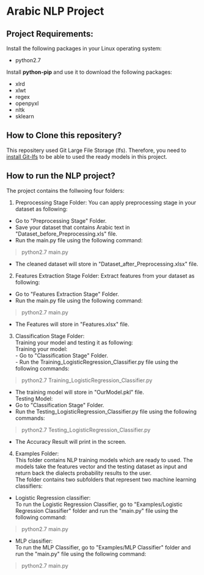 # Arabic NLP Project
     
## Project Requirements: 

Install the following packages in your Linux operating system:
- python2.7

Install **python-pip** and use it to download the following packages:
- xlrd
- xlwt
- regex
- openpyxl
- nltk
- sklearn

## How to Clone this repositery?

This repositery used Git Large File Storage (lfs). Therefore, you need to [install Git-lfs](https://github.com/git-lfs/git-lfs/wiki/Installation) to be able to used the ready models in this project.


## How to run the NLP project?
The project contains the follwoing four folders:

1. Preprocessing Stage Folder:
You can apply preprocessing stage in your dataset as following:
- Go to "Preprocessing Stage" Folder.
- Save your dataset that contains Arabic text in "Dataset_before_Preprocessing.xls" file.
- Run the main.py file using the following command: 
> python2.7 main.py
- The cleaned dataset will store in "Dataset_after_Preprocessing.xlsx" file.

2. Features Extraction Stage Folder:
Extract features from your dataset as following:
- Go to "Features Extraction Stage" Folder.
- Run the main.py file using the following command: 
> python2.7 main.py
- The Features will store in "Features.xlsx" file.

3. Classification Stage Folder:
<br/>Training your model and testing it as following:
<br/>Training your model: 
<br/>- Go to "Classification Stage" Folder.
<br/>- Run the Training_LogisticRegression_Classifier.py file using the following commands: 
> python2.7 Training_LogisticRegression_Classifier.py
- The training model will store in "OurModel.pkl" file.
<br/>Testing Model:
- Go to "Classification Stage" Folder.
- Run the Testing_LogisticRegression_Classifier.py file using the following commands: 
> python2.7 Testing_LogisticRegression_Classifier.py
- The Accuracy Result will print in the screen.
4. Examples Folder:<br/>
This folder contains NLP training models which are ready to used. The models take the features vector and the testing dataset as input and return back the dialects probability results to the user.
</br>The folder contains two subfolders that represent two machine learning classifiers:
- Logistic Regression classifier: 
</br>To run the Logistic Regression Classifier, go to "Examples/Logistic Regression Classifier" folder and run the "main.py" file using the following command: 
> python2.7 main.py
- MLP classifier: 
</br>To run the MLP Classifier, go to "Examples/MLP Classifier" folder and run the "main.py" file using the following command: 
> python2.7 main.py